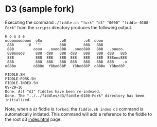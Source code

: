 D3 (sample fork)
======

Executing the command `./fiddle.sh "fork" "d3" "0000" "fiddle-0100-Fork"` from the `scripts` directory produces
the following output.


    H o u s e
    oooooooooooo  o8o        .o8        .o8  oooo
     888       8  `"'        888        888   888
     888         oooo   .oooo888   .oooo888   888   .ooooo.
     888oooo8     888  d88   888  d88   888   888  d88   88b
     888          888  888   888  888   888   888  888ooo888
     888          888  888   888  888   888   888  888    .o
    o888o        o888o  Y8bod88P   Y8bod88P  o888o  Y8bod8P
    
    FIDDLE.SH
    FIDDLE-FORK.SH
    FIDDLE-INDEX.SH
    09-29-16
    Done. All "d3" fiddles have been re-indexed.
    Done. The "../../fiddles/d3/fiddle-0100-Fork" directory has been initialized.


Note, when a `d3` fiddle is `forked`, the `fiddle.sh index d3` command is automatically initiated.  This 
command will add a reference to the fiddle to the root d3 [index.html](index.html) page.



